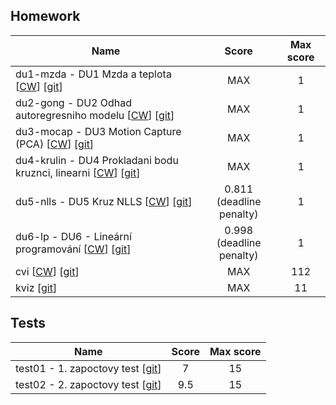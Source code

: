 ## Homework

| Name​                                                                                                                                                                            |            Score            | Max score |
| -------------------------------------------------------------------------------------------------------------------------------------------------------------------------------- | :-------------------------: | :-------: |
| du1-mzda - DU1 Mzda a teplota [[CW](https://cw.fel.cvut.cz/wiki/courses/b0b33opt/cviceni/hw/lsq1/ "Assignment instruction")] [[git](hw/hw01/)]                                   |             MAX             |     1     |
| du2-gong - DU2 Odhad autoregresniho modelu [[CW](https://cw.fel.cvut.cz/wiki/courses/b0b33opt/cviceni/hw/lsq2/start "Assignment instruction")] [[git](hw/hw02/)]                 |             MAX             |     1     |
| du3-mocap - DU3 Motion Capture (PCA) [[CW](https://cw.fel.cvut.cz/wiki/courses/b0b33opt/cviceni/hw/pca1/ "Assignment instruction")] [[git](hw/hw03/)]                            |             MAX             |     1     |
| du4-krulin - DU4 Prokladani bodu kruznci, linearni [[CW](https://cw.fel.cvut.cz/wiki/courses/b0b33opt/cviceni/hw/kruznice_lin/start "Assignment instruction")] [[git](hw/hw04/)] |             MAX             |     1     |
| du5-nlls - DU5 Kruz NLLS [[CW](https://cw.fel.cvut.cz/wiki/courses/b0b33opt/cviceni/hw/kruznice/start "Assignment instruction")] [[git](hw/hw05/)]                               | 0.811<br>(deadline penalty) |     1     |
| du6-lp - DU6 - Lineární programování [[CW](https://cw.fel.cvut.cz/wiki/courses/b0b33opt/cviceni/hw/lp1/start "Assignment instruction")] [[git](hw/hw06/)]                        | 0.998<br>(deadline penalty) |     1     |
| cvi [[CW](https://cw.fel.cvut.cz/wiki/courses/b0b33opt/cviceni/start)] [[git](cvi/)]                                                                                             |             MAX             |    112    |
| kviz [[git](kvizy/)]                                                                                                                                                             |             MAX             |    11     |

## Tests
| Name​                                                | Score | Max score |
| ---------------------------------------------------- | :---: | :-------: |
| test01 - 1. zapoctovy test [[git](testy/test01.pdf)] |   7   |    15     |
| test02 - 2. zapoctovy test [[git](testy/test02.pdf)] |  9.5  |    15     |
